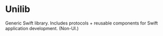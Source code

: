# Unilib
Generic Swift library. Includes protocols + reusable components for Swift application development. (Non-UI.)
